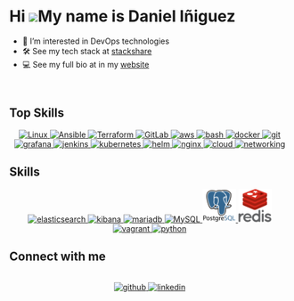 <!---
diniguezcabrera/diniguezcabrera is a ✨ special ✨ repository because its `README.md` (this file) appears on your GitHub profile.
You can click the Preview link to take a look at your changes.
--->

# Hi ![](https://user-images.githubusercontent.com/18350557/176309783-0785949b-9127-417c-8b55-ab5a4333674e.gif)My name is Daniel Iñiguez
- 👀 I’m interested in DevOps technologies
- 🛠️ See my tech stack at <a href="https://stackshare.io/danieliniguezcabrera/my-stack" target="_blank"> stackshare </a>
- 💻 See my full bio at in my <a href="https://diniguezcabrera.github.io/" target="_blank"> website </a>
<br/>  


 <!-- Top Skills -->
## Top Skills
<div align="center">  
<a href="https://www.linux.org/" target="_blank">
  <img src="https://www.vectorlogo.zone/logos/linux/linux-icon.svg" alt="Linux" title="Linux" width="60" height="60"/>
</a>     
<a href="https://www.ansible.com/" target="_blank" rel="noreferrer">
  <img src="https://www.vectorlogo.zone/logos/ansible/ansible-icon.svg" alt="Ansible" title="Ansible"
    width="60" height="60" />
</a>
<a href="https://www.terraform.io/" target="_blank" rel="noreferrer">
  <img src="https://www.vectorlogo.zone/logos/terraformio/terraformio-icon.svg" alt="Terraform"
    title="Terraform" width="60" height="60" />
</a>
<a href="https://about.gitlab.com/" target="_blank" rel="noreferrer">
  <img src="https://www.vectorlogo.zone/logos/gitlab/gitlab-icon.svg" alt="GitLab" title="GitLab" width="60"
    height="60" />
</a>
<a href="https://aws.amazon.com" target="_blank" rel="noreferrer">
  <img src="https://www.vectorlogo.zone/logos/amazon_aws/amazon_aws-icon.svg" alt="aws" title="aws" width="60"
    height="60" />
</a>
<a href="https://www.gnu.org/software/bash/" target="_blank" rel="noreferrer">
  <img src="https://www.vectorlogo.zone/logos/gnu_bash/gnu_bash-icon.svg" alt="bash" title="bash" width="60"
    height="60" />
</a>
<a href="https://www.docker.com/" target="_blank" rel="noreferrer">
  <img src="https://www.vectorlogo.zone/logos/docker/docker-icon.svg" alt="docker" title="docker" width="60"
    height="60" />
</a>
<a href="https://git-scm.com/" target="_blank" rel="noreferrer">
  <img src="https://www.vectorlogo.zone/logos/git-scm/git-scm-icon.svg" alt="git" title="git" width="60"
    height="60" />
</a>
<a href="https://grafana.com" target="_blank" rel="noreferrer">
  <img src="https://www.vectorlogo.zone/logos/grafana/grafana-icon.svg" alt="grafana" title="grafana"
    width="60" height="60" />
</a>
<a href="https://www.jenkins.io" target="_blank" rel="noreferrer">
  <img src="https://www.vectorlogo.zone/logos/jenkins/jenkins-icon.svg" alt="jenkins" title="jenkins"
    width="60" height="60" />
</a>
<a href="https://kubernetes.io" target="_blank" rel="noreferrer">
  <img src="https://www.vectorlogo.zone/logos/kubernetes/kubernetes-icon.svg" alt="kubernetes"
    title="kubernetes" width="60" height="60" />
</a>
<a href="https://helm.sh/" target="_blank" rel="noreferrer">
  <img src="https://www.vectorlogo.zone/logos/helmsh/helmsh-icon.svg" alt="helm" title="helm" width="60"
    height="60" />
</a>
<a href="https://www.nginx.com" target="_blank" rel="noreferrer">
  <img src="https://www.vectorlogo.zone/logos/nginx/nginx-icon.svg" alt="nginx" title="nginx" width="60"
    height="60" />
</a>
<a href="" target="_blank" rel="noreferrer">
  <img src="https://img.icons8.com/color/344/cloud.png" alt="cloud" title="cloud" width="60" height="60" />
</a>
<a href="" target="_blank" rel="noreferrer">
  <img src="https://img.icons8.com/color/344/load-balancer.png" alt="networking" title="networking" width="60"
    height="60" />
</a>
</div>

## Skills
<div align="center">  
<a href="https://www.elastic.co" target="_blank" rel="noreferrer">
  <img src="https://www.vectorlogo.zone/logos/elastic/elastic-icon.svg" alt="elasticsearch"
    title="elasticsearch" width="60" height="60" />
</a>
<a href="https://www.elastic.co/kibana" target="_blank" rel="noreferrer">
  <img src="https://www.vectorlogo.zone/logos/elasticco_kibana/elasticco_kibana-icon.svg" alt="kibana"
    width="60" height="60" />
</a>
<a href="https://mariadb.org/" target="_blank" rel="noreferrer">
  <img src="https://www.vectorlogo.zone/logos/mariadb/mariadb-icon.svg" alt="mariadb" title="mariadb"
    width="60" height="60" />
</a>
<a href="https://www.mysql.com/" target="_blank" rel="noreferrer">
  <img src="https://www.vectorlogo.zone/logos/mysql/mysql-icon.svg" alt="MySQL" title="MySQL" width="60"
    height="60" />
</a>
<a href="https://www.postgresql.org" target="_blank" rel="noreferrer">
  <img
    src="https://raw.githubusercontent.com/devicons/devicon/master/icons/postgresql/postgresql-original-wordmark.svg"
    alt="postgresql" title="postgresql" width="60" height="60" />
</a>
<a href="https://redis.io" target="_blank" rel="noreferrer">
  <img src="https://raw.githubusercontent.com/devicons/devicon/master/icons/redis/redis-original-wordmark.svg"
    alt="redis" title="redis" width="60" height="60" />
</a>
<a href="https://www.vagrantup.com/" target="_blank" rel="noreferrer">
  <img src="https://www.vectorlogo.zone/logos/vagrantup/vagrantup-icon.svg" alt="vagrant" title="vagrant"
    width="60" height="60" />
</a>
<a href="https://www.python.org/" target="_blank" rel="noreferrer">
  <img src="https://www.vectorlogo.zone/logos/python/python-icon.svg" alt="python" title="python" width="60"
    height="60" />
</a>
</div>
  
## Connect with me
<br/>
<div align="center">
<a href="https://github.com/diniguezcabrera" target="_blank">
<img src=https://img.shields.io/badge/github-%2324292e.svg?&style=for-the-badge&logo=github&logoColor=white alt=github style="margin-bottom: 5px;" />
</a>
<a href="https://linkedin.com/in/daniel-iniguez-cabrera" target="_blank">
<img src=https://img.shields.io/badge/linkedin-%231E77B5.svg?&style=for-the-badge&logo=linkedin&logoColor=white alt=linkedin style="margin-bottom: 5px;" />
</a>  
</div>
